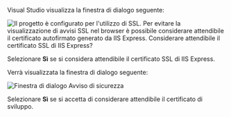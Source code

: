 Visual Studio visualizza la finestra di dialogo seguente:

![Il progetto è configurato per l'utilizzo di SSL. Per evitare la visualizzazione di avvisi SSL nel browser è possibile considerare attendibile il certificato autofirmato generato da IIS Express. Considerare attendibile il certificato SSL di IIS Express?](~/getting-started/_static/trustCert.png)

Selezionare **Sì** se si considera attendibile il certificato SSL di IIS Express.

Verrà visualizzata la finestra di dialogo seguente:

![Finestra di dialogo Avviso di sicurezza](~/getting-started/_static/cert.png)

Selezionare **Sì** se si accetta di considerare attendibile il certificato di sviluppo.
